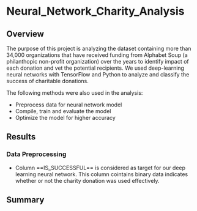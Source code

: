 # Neural_Network_Charity_Analysis

## Overview
The purpose of this project is analyzing the dataset containing more than 34,000 organizations that have received funding from Alphabet Soup (a philanthopic non-profit organization) over the years to identify impact of each donation and vet the potential recipients. We used deep-learning neural networks with TensorFlow and Python to analyze and classify the success of charitable donations.

The following methods were also used in the analysis:
* Preprocess data for neural network model
* Compile, train and evaluate the model
* Optimize the model for higher accuracy

## Results

### Data Preprocessing
* Column ==IS_SUCCESSFUL== is considered as target for our deep learning neural network. This column cointains binary data indicates whether or not the charity donation was used effectively.


## Summary